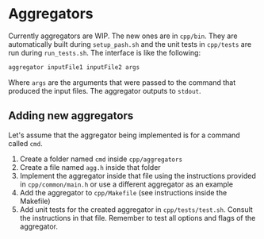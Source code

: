 # Aggregators

Currently aggregators are WIP. The new ones are in `cpp/bin`. They are automatically built during `setup_pash.sh` and the unit tests in `cpp/tests` are run during `run_tests.sh`. The interface is like the following:

```sh
aggregator inputFile1 inputFile2 args
```

Where `args` are the arguments that were passed to the command that produced the input files. The aggregator outputs to `stdout`.

## Adding new aggregators

Let's assume that the aggregator being implemented is for a command called `cmd`.

  1. Create a folder named `cmd` inside `cpp/aggregators`
  2. Create a file named `agg.h` inside that folder
  3. Implement the aggregator inside that file using the instructions provided in `cpp/common/main.h` or use a different aggregator as an example
  4. Add the aggregator to `cpp/Makefile` (see instructions inside the Makefile)
  5. Add unit tests for the created aggregator in `cpp/tests/test.sh`. Consult the instructions in that file. Remember to test all options and flags of the aggregator.